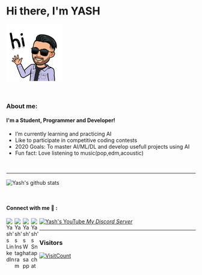 # Hi there, I'm YASH 
<p align-"center">
<img class="centrer" src="Bitmoji (Hii).png" width="150px" alt="Hiiii"> 
</p>


<br/>

### About me:

#### I'm a Student, Programmer and Developer!
- I’m currently learning and practicing AI
- Like to participate in competitive coding contests
- 2020 Goals: To master AI/ML/DL and develop usefull projects using AI
- Fun fact: Love listening to music(pop,edm,acoustic)
<br />

---------------------

<p>
<img align="center" src="https://github-readme-stats.vercel.app/api?username=YASHBRO&show_icons=true&include_all_commits=true&theme=tokyonight" alt="Yash's github stats" />
</p>

<br/>

#### Connect with me 🤝 :
[<img align="left" alt="Yash's LinkedIn" width="22px" src="https://cdn.jsdelivr.net/npm/simple-icons@v3/icons/linkedin.svg" >][linkedin]
[<img align="left" alt="Yash's Instagram" width="22px" src="https://cdn.jsdelivr.net/npm/simple-icons@v3/icons/instagram.svg" >][instagram]
[<img align="left" alt="Yash's Whatsapp" width="22px" src="https://cdn.jsdelivr.net/npm/simple-icons@v3/icons/whatsapp.svg" >][whatsapp]
[<img align="left" alt="Yash's Snapchat" width="22px" src="https://cdn.jsdelivr.net/npm/simple-icons@v3/icons/snapchat.svg" >][snapchat]
[<img alt="Yash's YouTube" width="22px" src="https://cdn.jsdelivr.net/npm/simple-icons@v3/icons/discord.svg" > *My Discord Server*][discord]

---------------------



### Visitors
[![VisitCount](http://hits.dwyl.com/YASHBRO/YASHBRO.svg)](http://hits.dwyl.com/YASHBRO/YASHBRO)


[instagram]: https://www.instagram.com/yash__joglekar
[linkedin]: https://www.linkedin.com/in/yash-joglekar-08a4161b4/
[discord]: https://discord.gg/hUVNsxC
[whatsapp]: https://wa.me/917587145654
[snapchat]: https://www.snapchat.com/add/yashjoglekar
